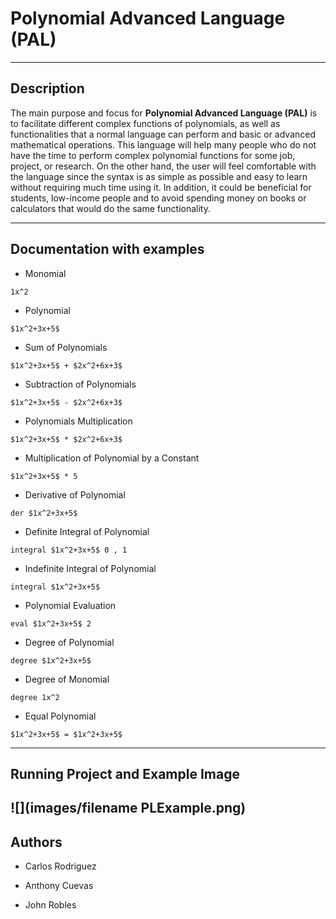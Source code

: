 # Polynomial Advanced Language (PAL)

---------------------------

## Description

The main purpose and focus for __Polynomial Advanced Language (PAL)__ is to facilitate different complex functions of polynomials, as well as functionalities that a normal language can perform and basic or advanced mathematical operations. This language will help many people who do not have the time to perform complex polynomial functions for some job, project, or research. On the other hand, the user will feel comfortable with the language since the syntax is as simple as possible and easy to learn without requiring much time using it. In addition, it could be beneficial for students, low-income people and to avoid spending money on books or calculators that would do the same functionality.

------------------------------------

## Documentation with examples

- Monomial
```
1x^2
```
- Polynomial
```
$1x^2+3x+5$
```
- Sum of Polynomials
```
$1x^2+3x+5$ + $2x^2+6x+3$
```
- Subtraction of Polynomials
```
$1x^2+3x+5$ - $2x^2+6x+3$
```
- Polynomials Multiplication
```
$1x^2+3x+5$ * $2x^2+6x+3$
```
- Multiplication of Polynomial by a Constant
```
$1x^2+3x+5$ * 5
```
- Derivative of Polynomial
```
der $1x^2+3x+5$
```
- Definite Integral of Polynomial
```
integral $1x^2+3x+5$ 0 , 1
```
- Indefinite Integral of Polynomial
```
integral $1x^2+3x+5$
```
- Polynomial Evaluation
```
eval $1x^2+3x+5$ 2
```
- Degree of Polynomial
```
degree $1x^2+3x+5$
```
- Degree of Monomial
```
degree 1x^2
```
- Equal Polynomial
```
$1x^2+3x+5$ = $1x^2+3x+5$
```
------------------------------

## Running Project and Example Image

![](images/filename PLExample.png)
-----------------

## Authors

- Carlos Rodriguez

- Anthony Cuevas

- John Robles
